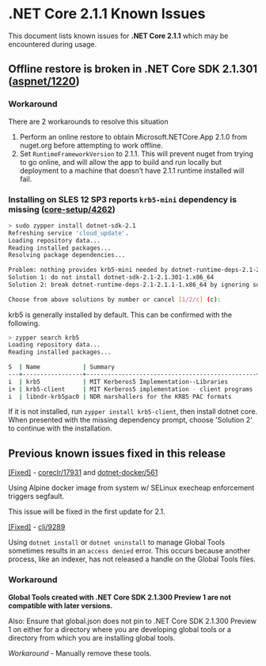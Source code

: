 # .NET Core 2.1.1 Known Issues

This document lists known issues for **.NET Core 2.1.1** which may be encountered during usage.

## Offline restore is broken in .NET Core SDK 2.1.301 ([aspnet/1220](https://github.com/aspnet/Universe/issues/1220))

### Workaround

There are 2 workarounds to resolve this situation

1. Perform an online restore to obtain Microsoft.NETCore.App 2.1.0 from nuget.org before attempting to work offline.
2. Set `RuntimeFrameworkVersion` to 2.1.1. This will prevent nuget from trying to go online, and will allow the app to build and run locally but deployment to a machine that doesn’t have 2.1.1 runtime installed will fail.

### Installing on SLES 12 SP3 reports `krb5-mini` dependency is missing ([core-setup/4262](https://github.com/dotnet/core-setup/issues/4262))

``` bash
> sudo zypper install dotnet-sdk-2.1
Refreshing service 'cloud_update'.
Loading repository data...
Reading installed packages...
Resolving package dependencies...
 
Problem: nothing provides krb5-mini needed by dotnet-runtime-deps-2.1-2.1.1-1.x86_64
Solution 1: do not install dotnet-sdk-2.1-2.1.301-1.x86_64
Solution 2: break dotnet-runtime-deps-2.1-2.1.1-1.x86_64 by ignoring some of its dependencies
 
Choose from above solutions by number or cancel [1/2/c] (c):
```

krb5 is generally installed by default. This can be confirmed with the following.

``` bash
> zypper search krb5
Loading repository data...
Reading installed packages...
 
S  | Name            | Summary                                        | Type
---+-----------------+------------------------------------------------+--------
i  | krb5            | MIT Kerberos5 Implementation--Libraries        | package
i+ | krb5-client     | MIT Kerberos5 implementation - client programs | package
i  | libndr-krb5pac0 | NDR marshallers for the KRB5 PAC formats       | package
```

If it is not installed, run `zypper install krb5-client`, then install dotnet core. When presented with the missing dependency prompt, choose 'Solution 2' to continue with the installation.

## Previous known issues fixed in this release

[[Fixed]](https://github.com/dotnet/coreclr/pull/17975) - [coreclr/17931](https://github.com/dotnet/coreclr/issues/17931) and [dotnet-docker/561](https://github.com/dotnet/dotnet-docker/issues/561)

Using Alpine docker image from system w/ SELinux execheap enforcement triggers segfault.

This issue will be fixed in the first update for 2.1.

[[Fixed]](https://github.com/dotnet/cli/pull/9313) - [cli/9289](https://github.com/dotnet/cli/issues/9289)

Using `dotnet install` or `dotnet uninstall` to manage Global Tools sometimes results in an `access denied` error. This occurs because another process, like an indexer, has not released a handle on the Global Tools files.

### Workaround

**Global Tools created with .NET Core SDK 2.1.300 Preview 1 are not compatible with later versions.**

Also: Ensure that global.json does not pin to .NET Core SDK 2.1.300 Preview 1 on either for a  directory where you are developing global tools or a directory from which you are installing global tools.

*Workaround* - Manually remove these tools.
